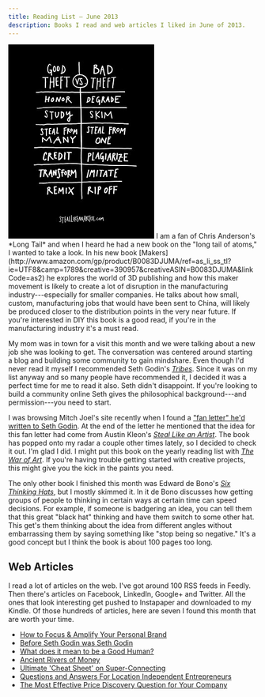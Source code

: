 ```yaml
---
title: Reading List — June 2013
description: Books I read and web articles I liked in June of 2013.
---
```


<img class="pullright" src="/images/Steal-Like-An-Artist-Austin-Kleon.jpg" alt="steal like an artist book cover">
I am a fan of Chris Anderson's *Long Tail* and when I heard he had a new book on the "long tail of atoms," I wanted to take a look. In his new book [Makers](http://www.amazon.com/gp/product/B0083DJUMA/ref=as_li_ss_tl?ie=UTF8&camp=1789&creative=390957&creativeASIN=B0083DJUMA&linkCode=as2) he explores the world of 3D publishing and how this maker movement is likely to create a lot of disruption in the manufacturing industry---especially for smaller companies. He talks about how small, custom, manufacturing jobs that would have been sent to China, will likely be produced closer to the distribution points in the very near future. If you're interested in DIY this book is a good read, if you're in the manufacturing industry it's a must read.

My mom was in town for a visit this month and we were talking about a new job she was looking to get. The conversation was centered around starting a blog and building some community to gain mindshare. Even though I'd never read it myself I recommended Seth Godin's [*Tribes*](http://www.amazon.com/gp/product/B001FA0LAI/ref=as_li_ss_tl?ie=UTF8&camp=1789&creative=390957&creativeASIN=B001FA0LAI&linkCode=as2). Since it was on my list anyway and so many people have recommended it, I decided it was a perfect time for me to read it also. Seth didn't disappoint. If you're looking to build a community online Seth gives the philosophical background---and permission---you need to start.

I was browsing Mitch Joel's site recently when I found a ["fan letter" he'd written to Seth Godin](http://www.twistimage.com/blog/archives/dear-seth-godin/). At the end of the letter he mentioned that the idea for this fan letter had come from Austin Kleon's [*Steal Like an Artist*](http://www.amazon.com/gp/product/B0074QGGK6/ref=as_li_ss_tl?ie=UTF8&camp=1789&creative=390957&creativeASIN=B0074QGGK6&linkCode=as2). The book has popped onto my radar a couple other times lately, so I decided to check it out. I'm glad I did. I might put this book on the yearly reading list with [*The War of Art*](http://www.amazon.com/gp/product/B007A4SDCG/ref=as_li_ss_tl?ie=UTF8&camp=1789&creative=390957&creativeASIN=B007A4SDCG&linkCode=as2). If you're having trouble getting started with creative projects, this might give you the kick in the paints you need.

The only other book I finished this month was Edward de Bono's [*Six Thinking Hats*](http://www.amazon.com/gp/product/0316178314/ref=as_li_ss_tl?ie=UTF8&camp=1789&creative=390957&creativeASIN=0316178314&linkCode=as2), but I mostly skimmed it. In it de Bono discusses how getting groups of people to thinking in certain ways at certain time can speed decisions. For example, if someone is badgering an idea, you can tell them that this great "black hat" thinking and have them switch to some other hat. This get's them thinking about the idea from different angles without embarrassing them by saying something like "stop being so negative." It's a good concept but I think the book is about 100 pages too long.

## Web Articles

I read a lot of articles on the web. I've got around 100 RSS feeds in Feedly. Then there's articles on Facebook, LinkedIn, Google+ and Twitter. All the ones that look interesting get pushed to Instapaper and downloaded to my Kindle. Of those hundreds of articles, here are seven I found this month that are worth your time.

 - [How to Focus & Amplify Your Personal Brand](http://searchenginewatch.com/article/2271733/How-to-Focus-Amplify-Your-Personal-Brand)
 - [Before Seth Godin was Seth Godin](http://ailiangan.com/post/51934892087/before-seth-godin-was-seth-godin)
 - [What does it mean to be a Good Human?](http://jetsetcitizen.com/personal-development/good-human/)
 - [Ancient Rivers of Money](http://www.ribbonfarm.com/2010/11/05/ancient-rivers-of-money/)
 - [Ultimate 'Cheat Sheet' on Super-Connecting](http://www.linkedin.com/today/post/article/20130619133031-7668018-ultimate-cheat-sheet-on-super-connecting)
 - [Questions and Answers For Location Independent Entrepreneurs](http://www.tropicalmba.com/questions-and-answers-for-location-independent-entrepreneurs/)
 - [The Most Effective Price Discovery Question for Your Company](http://tomtunguz.com/price-discovery)
